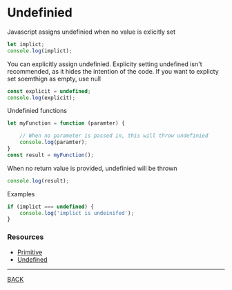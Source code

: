 # Undefinied

Javascript assigns undefinied when no value is exlicitly set
```javascript
let implict;
console.log(implict);
```

You can explicitly assign undefinied.  Explicity setting undefined isn't recommended, as it hides the intention of the code.  If you want to explicty set soemthign as empty, use null

```javascript
const explicit = undefined;
console.log(explicit);
```

Undefinied functions

```javascript
let myFunction = function (paramter) {

    // When no parameter is passed in, this will throw undefinied
    console.log(paramter);
}
const result = myFunction();
```

When no return value is provided, undefinied will be thrown

```javascript
console.log(result);
```

Examples

```javascript
if (implict === undefined) {
    console.log('implict is undeinifed');
}
```
### Resources
-   [Primitive](https://developer.mozilla.org/en-US/docs/Glossary/Primitive)
-   [Undefined](https://developer.mozilla.org/en-US/docs/Web/JavaScript/Reference/Global_Objects/undefined)
---
[BACK](../README.md)